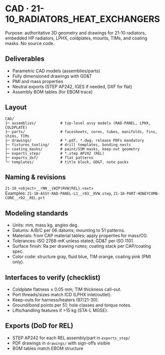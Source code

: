 # CAD · 21-10_RADIATORS_HEAT_EXCHANGERS

Purpose: authoritative 3D geometry and drawings for 21-10 radiators, embedded HP radiators, LPHX, coldplates, mounts, TIMs, and coating masks. No source code.

## Deliverables
- Parametric CAD models (assemblies/parts)
- Fully dimensioned drawings with GD&T
- PMI and mass properties
- Neutral exports (STEP AP242, IGES if needed, DXF for flat)
- Assembly BOM tables (for EBOM trace)

## Layout
```
CAD/
├─ assemblies/           # top-level assy models (RAD-PANEL, LPHX, COLDPLATE)
├─ parts/                # facesheets, cores, tubes, manifolds, fins, shims, TIMs
├─ drawings/             # *.pdf, *.dwg; release PDFs mandatory
├─ fixtures_tooling/     # drill templates, bonding nests
├─ coating_masks/        # paint/SSM masks, keep-out geometry
├─ exports_step/         # *.step AP242 (REL)
├─ exports_dxf/          # flat patterns
└─ templates/            # title block, GD&T, note packs
```

## Naming & revisions
`21-10_<object>__rNN__{WIP|RVW|REL}.<ext>`  
Examples: `21-10-ASSY-RAD-PANEL-L1__r03__RVW.step`, `21-10-PART-HONEYCOMB-CORE__r02__REL.prt`

## Modeling standards
- Units: mm, mass kg, angles deg.  
- Datums: A/B/C per 06 datums; mounting to 51 patterns.  
- Materials: from CAP material tables; apply properties for mass/CG.  
- Tolerances: ISO 2768-mK unless stated; GD&T per ISO 1101.  
- Surface finish: Ra per drawing notes; coating stack per CAP/coating spec.  
- Color code: structure gray, fluid blue, TIM orange, coating pink (PMI only).

## Interfaces to verify (checklist)
- Coldplate flatness ≤ 0.05 mm; TIM thickness call-out.
- Port threads/sizes match ICD (LPHX inlet/outlet).
- Keep-outs for harness/heaters (97/21-30).
- Ground/bond points per 51; hole classes and torque notes.
- Lifts/handling features if >15 kg (STA-L MGSE).

## Exports (DoD for REL)
- STEP AP242 for each REL assembly/part in `exports_step/`
- PDF drawings in `drawings/` with sign-offs visible
- BOM tables match EBOM structure
